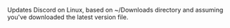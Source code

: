 Updates Discord on Linux, based on ~/Downloads directory and assuming you've downloaded the latest version file.
